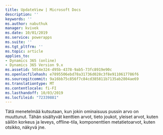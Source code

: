 ```yaml
---
title: UpdateView | Microsoft Docs
description: ''
keywords: ''
ms.author: nabuthuk
manager: kvivek
ms.date: 10/01/2019
ms.service: powerapps
ms.suite: ''
ms.tgt_pltfrm: ''
ms.topic: article
applies_to:
- Dynamics 365 (online)
- Dynamics 365 Version 9.x
ms.assetid: 5054e324-d95b-4378-9ab5-73fc8919e90c
ms.openlocfilehash: e7895506ebd78a31736d028c3f8e9110617786f6
ms.sourcegitcommit: 9a16bb75c856f7c84cd385811b7135ab2804ae69
ms.translationtype: MT
ms.contentlocale: fi-FI
ms.lasthandoff: 10/03/2019
ms.locfileid: "72339881"
---
```

Tätä menetelmää kutsutaan, kun jokin ominaisuus pussin arvo on muuttunut. Tähän sisältyvät kenttien arvot, tieto joukot, yleiset arvot, kuten säilön korkeus ja leveys, offline-tila, komponenttien metatietoarvot, kuten otsikko, näkyvä jne.
